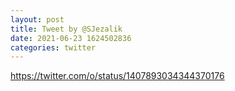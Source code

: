 ```yaml
--- 
layout: post 
title: Tweet by @SJezalik 
date: 2021-06-23 1624502836 
categories: twitter 
--- 
```

https://twitter.com/o/status/1407893034344370176